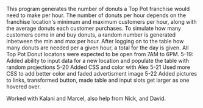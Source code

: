 This program generates the number of donuts a Top Pot franchise would need to make per hour.
The number of donuts per hour depends on the franchise location's minimum and maximum customers per hour, along with the average donuts each customer purchases.
To simulate how many customers come in and buy donuts, a random number is generated inbetween the min and max per hour.
After logging on to the table how many donuts are needed per a given hour, a total for the day is given.
All Top Pot Donut locatons were expected to be open from 7AM to 6PM.
5-19: Added ability to input data for a new location and populate the table with random projections
5-20 Added CSS and color with Alex
5-21 Used more CSS to add better color and faded advertisment image
5-22 Added pictures to links, transformed button, made table and input slots get larger as one hovered over.

Worked with Kalani and Marcel, also help from Nick, and David.
